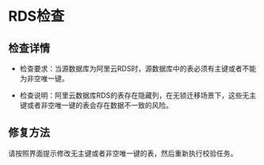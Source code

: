 # RDS检查

## 检查详情 

- 检查要求：当源数据库为阿里云RDS时，源数据库中的表必须有主键或者不能为非空唯一键。

- 检查说明：阿里云数据库RDS的表存在隐藏列，在无锁迁移场景下，这些无主键或者非空唯一键的表会存在数据不一致的风险。

## 修复方法

请按照界面提示修改无主键或者非空唯一键的表，然后重新执行校验任务。
